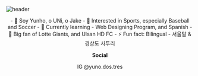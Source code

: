 
![header](https://capsule-render.vercel.app/api?type=waving&color=gradient&height=300&section=header&text=¡Bienvenido!&fontsize=88&animation=fadeIn)


<div align=center>
- 👋 Soy Yunho, o UNi, o Jake
- 👀 Interested in Sports, especially Baseball and Soccer
- 🌱 Currently learning - Web Designing Program, and Spanish
- 💞️ Big fan of Lotte Giants, and Ulsan HD FC
- ⚡ Fun fact: Bilingual - 서울말 & 경상도 사투리

  **Social**
  
  IG @yuno.dos.tres
</div>





<!---
YH50/YH50 is a ✨ special ✨ repository because its `README.md` (this file) appears on your GitHub profile.
You can click the Preview link to take a look at your changes.
--->
